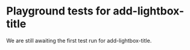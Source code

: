 # Playground tests for add-lightbox-title
We are still awaiting the first test run for add-lightbox-title.
